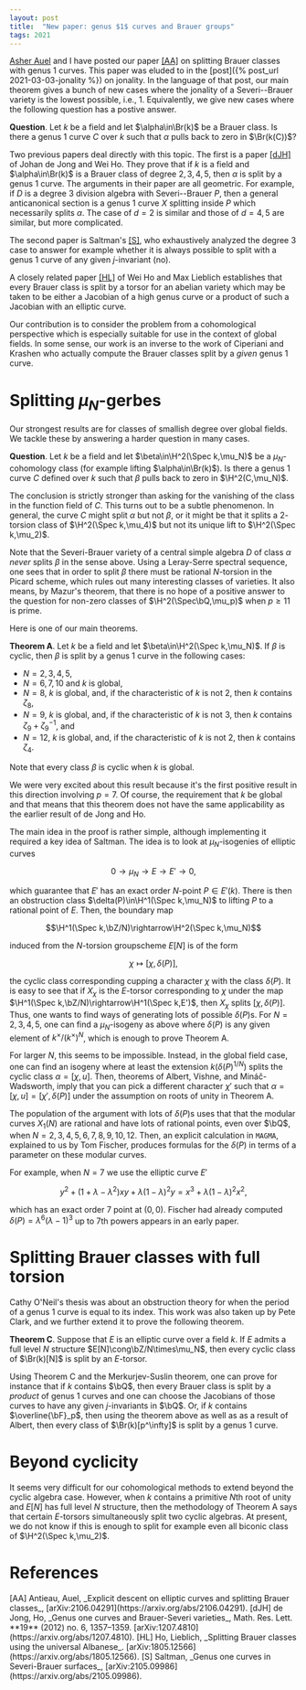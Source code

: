 ```yaml
---
layout: post
title:  "New paper: genus $1$ curves and Brauer groups"
tags: 2021
---
```

<div style="display:none">
$
\newcommand\nil{\mathrm{nil}}
\newcommand\gfrak{\mathfrak{g}}
\newcommand\A{\mathrm{A}}
\newcommand\B{\mathrm{B}}
\newcommand\C{\mathrm{C}}
\newcommand\D{\mathrm{D}}
\newcommand\E{\mathrm{E}}
\newcommand\F{\mathrm{F}}
\newcommand\G{\mathrm{G}}
\newcommand\H{\mathrm{H}}
\newcommand\h{\mathrm{h}}
\newcommand\K{\mathrm{K}}
\newcommand\L{\mathrm{L}}
\newcommand\M{\mathrm{M}}
\newcommand\R{\mathrm{R}}
\newcommand\t{\mathrm{t}}
\newcommand\T{\mathrm{T}}
\newcommand{\bA}{\mathbf{A}}
\newcommand{\bF}{\mathbf{F}}
\newcommand{\bG}{\mathbf{G}}
\newcommand{\bH}{\mathbf{H}}
\newcommand{\bT}{\mathbf{T}}
\newcommand{\bW}{\mathbf{W}}
\newcommand{\Gm}{\bG_m}
\newcommand\Ascr{\mathcal{A}}
\newcommand\Cscr{\mathcal{C}}
\newcommand\Dscr{\mathcal{D}}
\newcommand\Escr{\mathcal{E}}
\newcommand\Fscr{\mathcal{F}}
\newcommand\Kscr{\mathcal{K}}
\newcommand\Lscr{\mathcal{L}}
\newcommand\Oscr{\mathcal{O}}
\newcommand\Perf{\mathrm{Perf}}
\newcommand\Perfscr{\mathcal{P}\mathrm{erf}}
\newcommand\Acscr{\mathcal{A}\mathrm{c}}
\newcommand\heart{\heartsuit}
\newcommand\cn{\mathrm{cn}}
\newcommand\op{\mathrm{op}}
\newcommand\gr{\mathrm{gr}}
\newcommand\Gr{\mathrm{Gr}}
\newcommand\fil{\mathrm{fil}}
\newcommand\Ho{\mathrm{Ho}}
\newcommand\dR{\mathrm{dR}}
\newcommand\dRhat{\widehat{\dR}}
\newcommand\we{\simeq}
\newcommand\Sym{\mathrm{Sym}}
\newcommand\HH{\mathrm{HH}}
\newcommand\HC{\mathrm{HC}}
\newcommand\HP{\mathrm{HP}}
\newcommand\TC{\mathrm{TC}}
\newcommand\TR{\mathrm{TR}}
\newcommand\THH{\mathrm{THH}}
\newcommand{\bMap}{\mathbf{Map}}
\newcommand{\End}{\mathrm{End}}
\newcommand{\Mod}{\mathrm{Mod}}
\newcommand{\coMod}{\mathrm{coMod}}
\newcommand{\Fun}{\mathrm{Fun}}
\newcommand{\bMap}{\mathbf{Map}}
\newcommand\bE{\mathbf{E}}
\newcommand\bZ{\mathbf{Z}}
\newcommand\bS{\mathbf{S}}
\newcommand\bQ{\mathbf{Q}}
\newcommand\bC{\mathbf{C}}
\newcommand\bN{\mathbf{N}}
\newcommand\bAM{\mathbf{AM}}
\newcommand\bLM{\mathbf{LM}}
\newcommand\Spec{\mathrm{Spec}\,}
\newcommand\CAlg{\mathrm{CAlg}}
\newcommand\aCAlg{\mathfrak{a}\CAlg}
\newcommand\dCAlg{\mathfrak{d}\CAlg}
\newcommand{\Cat}{\mathrm{Cat}}
\newcommand{\Sscr}{\mathcal{S}}
\newcommand{\poly}{\mathrm{poly}}
\newcommand{\perf}{\mathrm{perf}}
\newcommand\Sp{\mathrm{Sp}}
\newcommand\CycSp{\mathrm{CycSp}}
\newcommand\TCart{\mathrm{TCart}}
\newcommand\Fr{\mathrm{Fr}}
\newcommand\Br{\mathrm{Br}}
$
</div>

<!--ëéö-->

[Asher Auel](https://math.dartmouth.edu/~auel/) and I have posted our paper
[\[AA\]](https://arxiv.org/abs/2106.04291) on
splitting Brauer classes with genus $1$ curves. This paper was eluded to in the
[post]({% post_url 2021-03-03-jonality %}) on jonality. In the language of that
post, our main theorem gives a bunch of new cases where the jonality of a
Severi--Brauer variety is the lowest possible, i.e., $1$. Equivalently, we give
new cases where the following question has a postive answer.

**Question**. Let $k$ be a field and let $\alpha\in\Br(k)$ be a Brauer class.
Is there a genus $1$ curve $C$ over $k$ such that $\alpha$ pulls back to zero
in $\Br(k(C))$?

Two previous papers deal directly with this topic. The first is a paper [\[dJH\]](#dejongho) of Johan de Jong and Wei Ho. They prove that
if $k$ is a field and $\alpha\in\Br(k)$ is a Brauer class of degree $2,3,4,5$,
then $\alpha$ is split by a genus $1$ curve. The arguments in their paper are
all geometric. For example, if $D$ is a degree $3$ division algebra with
Severi--Brauer $P$, then a general anticanonical section is a genus $1$ curve $X$ splitting inside $P$ which
necessarily splits $\alpha$. The case of $d=2$ is similar and those of $d=4,5$
are similar, but more complicated.

The second paper is
Saltman's [\[S\]](#saltman), who exhaustively analyzed the degree $3$ case to answer for
example whether it is always possible to split with a genus $1$ curve of any
given $j$-invariant (no).

A closely related paper [\[HL\]](#holieblich) of Wei Ho and Max Lieblich establishes that every Brauer class is split by a
torsor for an abelian variety which may be taken to be either a Jacobian of a
high genus curve or a product of such a Jacobian with an elliptic curve.

Our contribution is to consider the problem from a cohomological perspective
which is especially suitable for use in the context of global fields.
In some sense, our work is an inverse to the work of Ciperiani and Krashen who
actually compute the Brauer classes split by a *given* genus $1$ curve.

# Splitting $\mu_N$-gerbes

Our strongest results are for classes of smallish degree over global fields. 
We tackle these by answering a harder question in many cases.

**Question**. Let $k$ be a field and let $\beta\in\H^2(\Spec k,\mu_N)$ be a
$\mu_N$-cohomology class (for example lifting $\alpha\in\Br(k)$). Is there a
genus $1$ curve $C$ defined over $k$ such that $\beta$ pulls back to zero in
$\H^2(C,\mu_N)$.

The conclusion is strictly stronger than asking for the vanishing of the class
in the function field of $C$. This turns out to be a subtle phenomenon. In
general, the curve $C$ might split $\alpha$ but not $\beta$, or it might be
that it splits a $2$-torsion class of $\H^2(\Spec k,\mu_4)$ but not its unique
lift to $\H^2(\Spec k,\mu_2)$.

Note that the Severi-Brauer variety of a central simple algebra $D$ of class $\alpha$ *never* splits $\beta$ in the
sense above. Using a Leray-Serre spectral sequence, one sees that in order to
split $\beta$ there must be rational $N$-torsion in the Picard scheme, which
rules out many interesting classes of varieties. It also means, by Mazur's
theorem, that there is no
hope of a positive answer to the question for non-zero classes of
$\H^2(\Spec\bQ,\mu_p)$ when $p\geq 11$ is prime.

Here is one of our main theorems.

**Theorem A**. Let $k$ be a field and let $\beta\in\H^2(\Spec k,\mu_N)$. If
$\beta$ is cyclic, then $\beta$ is split by a genus $1$ curve in the following
cases:
- $N=2,3,4,5$,
- $N=6,7,10$ and $k$ is global,
- $N=8$, $k$ is global, and, if the characteristic of $k$ is not $2$, then $k$ contains $\zeta_8$,
- $N=9$, $k$ is global, and, if the characteristic of $k$ is not $3$, then $k$ contains $\zeta_9+\zeta_9^{-1}$, and
- $N=12$, $k$ is global, and, if the characteristic of $k$ is not $2$, then $k$ contains $\zeta_4$.

Note that every class $\beta$ is cyclic when $k$ is global.

We were very excited about this result because it's the first positive result
in this direction
involving $p=7$. Of course, the requirement that $k$ be global and that
means that this theorem does not have the same applicability as the earlier
result of de Jong and Ho.

The main idea in the proof is rather simple, although implementing it required
a key idea of Saltman. The idea is to look at $\mu_N$-isogenies of elliptic
curves

$$0\rightarrow\mu_N\rightarrow E\rightarrow E'\rightarrow 0,$$

which guarantee that $E'$ has an exact order $N$-point $P\in E'(k)$. There is
then an obstruction class $\delta(P)\in\H^1(\Spec k,\mu_N)$ to lifting $P$ to a
rational point of $E$. Then, the boundary map

$$\H^1(\Spec k,\bZ/N)\rightarrow\H^2(\Spec k,\mu_N)$$

induced from the $N$-torsion groupscheme $E[N]$ is of the form

$$\chi\mapsto[\chi,\delta(P)],$$

the cyclic class corresponding cupping a character $\chi$ with the class
$\delta(P)$. It is easy to see that if $X_\chi$ is the $E$-torsor corresponding
to $\chi$ under the map $\H^1(\Spec k,\bZ/N)\rightarrow\H^1(\Spec k,E')$, then
$X_\chi$ splits $[\chi,\delta(P)]$. Thus, one wants to find ways of generating
lots of possible $\delta(P)$s. For $N=2,3,4,5,$ one can find a $\mu_N$-isogeny
as above where $\delta(P)$ is any given element of $k^\times/(k^\times)^N$,
which is enough to prove Theorem A.

For larger $N$, this seems to be impossible. Instead, in the global field case, one can find an
isogeny where at least the extension $k(\delta(P)^{1/N})$ splits the cyclic class
$\alpha=[\chi,u]$.
Then, theorems of Albert, Vishne, and Mináč-Wadsworth, imply that you can
pick a different character $\chi'$ such that
$\alpha=[\chi,u]=[\chi',\delta(P)]$ under the assumption on roots of unity in
Theorem A.

The population of the argument with lots of $\delta(P)$s uses that that the
modular curves $X_1(N)$ are rational and have lots of rational points, even
over $\bQ$, when $N=2,3,4,5,6,7,8,9,10,12.$ Then, an explicit calculation in
`MAGMA`, explained to us by Tom Fischer, produces formulas for the $\delta(P)$
in terms of a parameter on these modular curves.

For example, when $N=7$ we use the elliptic curve $E'$

$$y^2+(1+\lambda-\lambda^2)xy+\lambda(1-\lambda)^2 y=x^3+\lambda(1-\lambda)^2x^2,$$ 

which has an exact order $7$ point at $(0,0)$. Fischer had already computed 
$\delta(P)=\lambda^6(\lambda-1)^3$ up to $7$th powers appears in an early
paper.



# Splitting Brauer classes with full torsion

Cathy O'Neil's thesis was about an obstruction theory for when the period of a
genus $1$ curve is equal to its index. This work was also taken up by Pete
Clark, and we further extend it to prove the following theorem.

**Theorem C**. Suppose that $E$ is an elliptic curve over a field $k$. If $E$
admits a full level $N$ structure $E[N]\cong\bZ/N\times\mu_N$, then every
cyclic class of $\Br(k)[N]$ is split by an $E$-torsor.

Using Theorem C and the Merkurjev-Suslin theorem, one can prove for instance that if $k$ contains $\bQ$, then
every Brauer class is split by a *product* of genus $1$ curves and one can
choose the Jacobians of those curves to have any given $j$-invariants in $\bQ$.
Or, if $k$ contains $\overline{\bF}_p$, then using the theorem above as well as
as a result of Albert, then every class of $\Br(k)[p^\infty]$ is split by a genus $1$ curve.



# Beyond cyclicity

It seems very difficult for our cohomological methods to extend beyond the
cyclic algebra case. However, when $k$ contains a primitive $N$th root of unity
and $E[N]$ has full level $N$ structure, then the methodology of Theorem A says
that certain $E$-torsors simultaneously split two cyclic algebras. At present,
we do not know if this is enough to split for example even all biconic class
of $\H^2(\Spec k,\mu_2)$.


# References

<span id="g1c">
[AA] Antieau, Auel, _Explicit descent on elliptic curves and splitting Brauer
classes_, [arXiv:2106.04291](https://arxiv.org/abs/2106.04291).
</span>

<span id="dejongho">
[dJH] de Jong, Ho, _Genus one curves and Brauer-Severi varieties_, Math. Res.
Lett. **19** (2012) no. 6, 1357–1359. [arXiv:1207.4810](https://arxiv.org/abs/1207.4810).
</span>

<span id="holieblich">
[HL] Ho, Lieblich, _Splitting Brauer classes using the universal Albanese_.
[arXiv:1805.12566](https://arxiv.org/abs/1805.12566).
</span>

<span id="saltman">
[S] Saltman, _Genus one curves in Severi-Brauer surfaces_,
    [arXiv:2105.09986](https://arxiv.org/abs/2105.09986).
</span>
